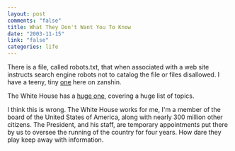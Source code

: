 ```yaml
--- 
layout: post
comments: "false"
title: What They Don't Want You To Know
date: "2003-11-15"
link: "false"
categories: life
---
```

There is a file, called robots.txt, that when associated with a web site instructs search engine robots not to catalog the file or files disallowed. I have a teeny, tiny <a href="http://zanshin.net/robots.txt" title="danger will robinson">one</a> here on zanshin.

The White House has a <a href="http://www.whitehouse.gov/robots.txt" title="what you don't know can and will hurt you">huge one</a>, covering a huge list of topics.

I think this is wrong. The White House works for me, I'm a member of the board of the United States of America, along with nearly 300 million other citizens. The President, and his staff, are temporary appointments put there by us to oversee the running of the country for four years. How dare they play keep away with information.
